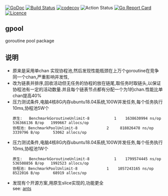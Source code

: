 [![GoDoc](https://godoc.org/github.com/thinkgos/gpool?status.svg)](https://godoc.org/github.com/thinkgos/gpool)
[![Build Status](https://travis-ci.org/thinkgos/gpool.svg?branch=master)](https://travis-ci.org/thinkgos/gpool)
[![codecov](https://codecov.io/gh/thinkgos/gpool/branch/master/graph/badge.svg)](https://codecov.io/gh/thinkgos/gpool)
![Action Status](https://github.com/thinkgos/gpool/workflows/Go/badge.svg)
[![Go Report Card](https://goreportcard.com/badge/github.com/thinkgos/gpool)](https://goreportcard.com/report/github.com/thinkgos/gpool)
[![Licence](https://img.shields.io/github/license/thinkgos/gpool)](https://raw.githubusercontent.com/thinkgos/gpool/master/LICENSE)
## gpool
goroutine pool package

## 说明
 - 原来是采用单chan 实现协程池,然后发现性能瓶颈在上万个goroutine在竞争同一个chan,严重影响并发性,
 - 改为链表并排序,回收活动但无任务的协程的放在链尾,取任务时取链头,以保证协程池有一定的活动数量.并且每个链表节点都有分配一个为1的chan.性能比单chan提高40%
 - 压力测试条件,电脑4核8G内存ubuntu18.04系统,100W并发任务,每个任务执行10ms,协程池5W个
   ```
   原生:   BenchmarkGoroutineUnlimit-8   	       1	1638630994 ns/op	536366136 B/op	 1999667 allocs/op
   协程池: BenchmarkPoolUnlimit-8   	       2	 818826478 ns/op	 3339796 B/op	   53062 allocs/op
   ```
 - 压力测试条件,电脑4核8G内存ubuntu18.04系统,100W并发任务,每个任务执行10ms,协程池1W个
   ```
   原生:   BenchmarkGoroutineUnlimit-8   	       1	1799574445 ns/op	536508856 B/op	 1992523 allocs/op
   协程池: BenchmarkPoolUnlimit-8   	       1	1057243165 ns/op	 8522016 B/op	   68919 allocs/op
   ```
 - 发现有个开源方案,用原生slice实现的,功能更全  
    see: [ants](https://github.com/panjf2000/ants)